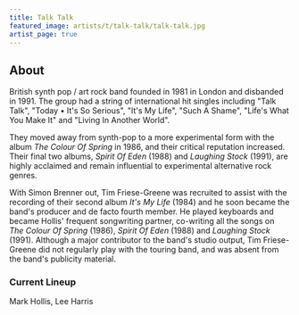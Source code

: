 ```yaml
---
title: Talk Talk
featured_image: artists/t/talk-talk/talk-talk.jpg
artist_page: true
---
```

## About

British synth pop / art rock band founded in 1981 in London and disbanded in 1991. The group had a string of international hit singles including "Talk Talk", "Today • It's So Serious", "It's My Life", "Such A Shame", "Life's What You Make It" and "Living In Another World".

They moved away from synth-pop to a more experimental form with the album _The Colour Of Spring_ in 1986, and their critical reputation increased. 
Their final two albums, _Spirit Of Eden_ (1988) and _Laughing Stock_ (1991), are highly acclaimed and remain influential to experimental alternative rock genres.

With Simon Brenner out, Tim Friese-Greene was recruited to assist with the recording of their second album _It's My Life_ (1984) and he soon became the band's producer and de facto fourth member. He played keyboards and became Hollis' frequent songwriting partner, co-writing all the songs on _The Colour Of Spring_ (1986), _Spirit Of Eden_ (1988) and _Laughing Stock_ (1991). Although a major contributor to the band's studio output, Tim Friese-Greene did not regularly play with the touring band, and was absent from the band's publicity material.

### Current Lineup

Mark Hollis, Lee Harris

